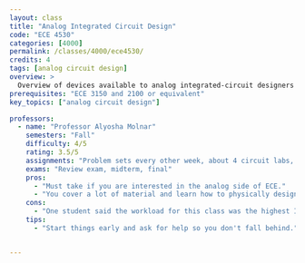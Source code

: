```yaml
---
layout: class
title: "Analog Integrated Circuit Design"
code: "ECE 4530"
categories: [4000]
permalink: /classes/4000/ece4530/
credits: 4
tags: [analog circuit design]
overview: >
  Overview of devices available to analog integrated-circuit designers in modern CMOS and BiCMOS processes: resistors, capacitors, MOS transistors, and bipolar transistors. Basic building blocks for linear analog integrated circuits: single-stage amplifiers, current mirrors, and differential pairs. Transistor-level design of linear analog integrated circuits, such as operational amplifiers and operational transconductance amplifiers. Layout techniques for analog integrated circuits. Throughout the course, emphasis is placed on design-oriented analysis techniques.
prerequisites: "ECE 3150 and 2100 or equivalent"
key_topics: ["analog circuit design"]

professors:
  - name: "Professor Alyosha Molnar"
    semesters: "Fall"
    difficulty: 4/5
    rating: 3.5/5
    assignments: "Problem sets every other week, about 4 circuit labs, final project in a group of 3-5 students"
    exams: "Review exam, midterm, final"
    pros:
      - "Must take if you are interested in the analog side of ECE."
      - "You cover a lot of material and learn how to physically design analog chips using Cadence Virtuoso."
    cons:
      - "One student said the workload for this class was the highest I've experienced at Cornell."
    tips:
      - "Start things early and ask for help so you don't fall behind."


---
```

